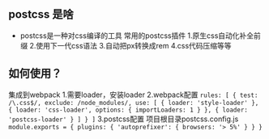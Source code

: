## postcss 是啥
* postcss是一种对css编译的工具
常用的postcss插件
1.原生css自动化补全前缀
2.使用下一代css语法
3.自动把px转换成rem
4.css代码压缩等等
## 如何使用？
集成到webpack
1.需要loader，安装loader
2.webpack配置
`
rules: [
    {
        test: /\.css$/,
        exclude: /node_modules/,
        use: [
            {
                loader: 'style-loader'
            },
            {
                loader: 'css-loader',
                options: {
                    importLoaders: 1
                }
            },
            {
                loader: 'postcss-loader'
            }
        ]
    }
]
`
3.postcss配置
项目根目录postcss.config.js
`
module.exports = {
    plugins: {
        'autoprefixer': {
            browsers: '> 5%'
        }
    }
}
`